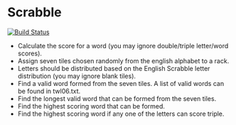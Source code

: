 # Scrabble

[![Build Status](https://travis-ci.org/harrywynnwill/scrabble-ruby.svg?branch=master)](https://travis-ci.org/harrywynnwill/scrabble-ruby)


* Calculate the score for a word (you may ignore double/triple letter/word scores).
* Assign seven tiles chosen randomly from the english alphabet to a rack.
* Letters should be distributed based on the English Scrabble letter distribution (you may ignore blank tiles).
* Find a valid word formed from the seven tiles. A list of valid words can be found in twl06.txt.
* Find the longest valid word that can be formed from the seven tiles.
* Find the highest scoring word that can be formed.
* Find the highest scoring word if any one of the letters can score triple.
